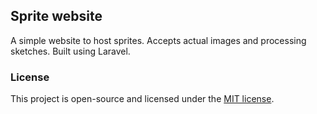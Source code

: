 ## Sprite website

A simple website to host sprites. Accepts actual images and processing sketches. Built using Laravel.

### License

This project is open-source and licensed under the [MIT license](http://opensource.org/licenses/MIT).
